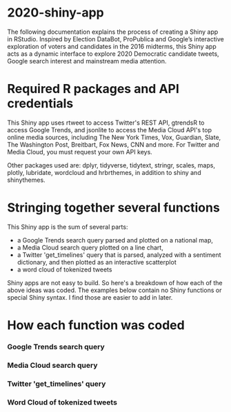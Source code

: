 # 2020-shiny-app

The following documentation explains the process of creating a Shiny app in RStudio. Inspired by Election DataBot, ProPublica and Google’s interactive exploration of voters and candidates in the 2016 midterms, this Shiny app acts as a dynamic interface to explore 2020 Democratic candidate tweets, Google search interest and mainstream media attention. 

# Required R packages and API credentials

This Shiny app uses rtweet to access Twitter's REST API, gtrendsR to access Google Trends, and jsonlite to access the Media Cloud API's top online media sources, including The New York Times, Vox, Guardian, Slate, The Washington Post, Breitbart, Fox News, CNN and more. For Twitter and Media Cloud, you must request your own API keys. 

Other packages used are: dplyr, tidyverse, tidytext, stringr, scales, maps, plotly, lubridate, wordcloud and hrbrthemes, in addition to shiny and shinythemes. 

# Stringing together several functions 

This Shiny app is the sum of several parts: 

* a Google Trends search query parsed and plotted on a national map, 
* a Media Cloud search query plotted on a line chart,
* a Twitter 'get_timelines' query that is parsed, analyzed with a sentiment dictionary, and then plotted as an interactive scatterplot
* a word cloud of tokenized tweets

Shiny apps are not easy to build. So here's a breakdown of how each of the above ideas was coded. The examples below contain no Shiny functions or special Shiny syntax. I find those are easier to add in later. 

# How each function was coded

### Google Trends search query



### Media Cloud search query



### Twitter 'get_timelines' query


### Word Cloud of tokenized tweets




